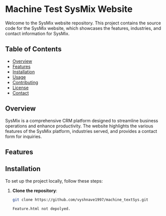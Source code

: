 # Machine Test SysMix Website

Welcome to the SysMix website repository. This project contains the source code for the SysMix website, which showcases the features, industries, and contact information for SysMix.

## Table of Contents

- [Overview](#overview)
- [Features](#features)
- [Installation](#installation)
- [Usage](#usage)
- [Contributing](#contributing)
- [License](#license)
- [Contact](#contact)

## Overview

SysMix is a comprehensive CRM platform designed to streamline business operations and enhance productivity. The website highlights the various features of the SysMix platform, industries served, and provides a contact form for inquiries.

## Features



## Installation

To set up the project locally, follow these steps:

1. **Clone the repository**:
   ```bash
   git clone https://github.com/vyshnave1997/machine_textSys.git

   Feature.html not depolyed.




   

